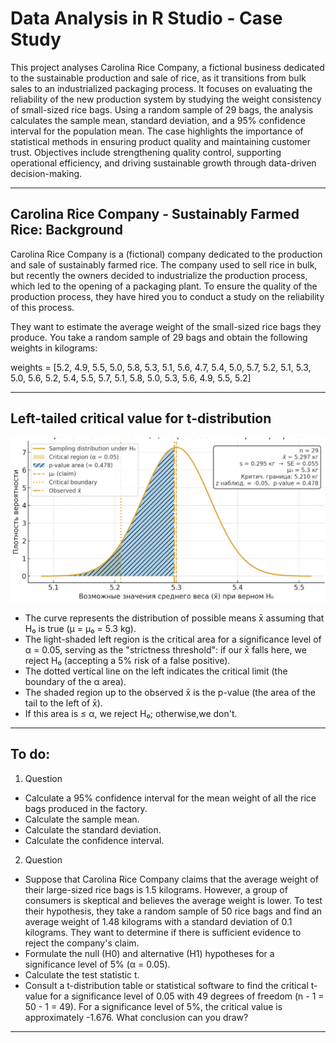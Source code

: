 # Data Analysis in R Studio - Case Study

This project analyses Carolina Rice Company, a fictional business dedicated to the sustainable production and sale of rice, as it transitions from bulk sales to an industrialized packaging process. It focuses on evaluating the reliability of the new production system by studying the weight consistency of small-sized rice bags. Using a random sample of 29 bags, the analysis calculates the sample mean, standard deviation, and a 95% confidence interval for the population mean. The case highlights the importance of statistical methods in ensuring product quality and maintaining customer trust. Objectives include strengthening quality control, supporting operational efficiency, and driving sustainable growth through data-driven decision-making.

--------

## Carolina Rice Company - Sustainably Farmed Rice: Background

Carolina Rice Company is a (fictional) company dedicated to the production and sale of sustainably farmed rice. The company used to sell rice in bulk, but recently the owners decided to industrialize the production process, which led to the opening of a packaging plant. To ensure the quality of the production process, they have hired you to conduct a study on the reliability of this process.

They want to estimate the average weight of the small-sized rice bags they produce. You take a random sample of 29 bags and obtain the following weights in kilograms:

weights = [5.2, 4.9, 5.5, 5.0, 5.8, 5.3, 5.1, 5.6, 4.7, 5.4, 5.0, 5.7, 5.2, 5.1, 5.3, 5.0, 5.6, 5.2, 5.4, 5.5, 5.7, 5.1, 5.8, 5.0, 5.3, 5.6, 4.9, 5.5, 5.2]

________________

## Left-tailed critical value for t-distribution
![graph](https://github.com/valerijarudjko/data-analysis-rstudio/blob/main/Left-tailed%20critical%20value%20for%20t-distribution.png)
- The curve represents the distribution of possible means x̄ assuming that H₀ is true (μ = μ₀ = 5.3 kg).
- The light-shaded left region is the critical area for a significance level of α = 0.05, serving as the "strictness threshold": if our x̄ falls here, we reject H₀ (accepting a 5% risk of a false positive).
- The dotted vertical line on the left indicates the critical limit (the boundary of the α area).
- The shaded region up to the observed x̄ is the p-value (the area of the tail to the left of x̄).
- If this area is ≤ α, we reject H₀; otherwise,we don't. 
________________

## To do:
1. Question

- Calculate a 95% confidence interval for the mean weight of all the rice bags produced in the factory.
- Calculate the sample mean.
- Calculate the standard deviation.
- Calculate the confidence interval.

2. Question 

- Suppose that Carolina Rice Company claims that the average weight of their large-sized rice bags is 1.5 kilograms. However, a group of consumers is skeptical and believes the average weight is lower. To test their hypothesis, they take a random sample of 50 rice bags and find an average weight of 1.48 kilograms with a standard deviation of 0.1 kilograms. They want to determine if there is sufficient evidence to reject the company's claim.
- Formulate the null (H0) and alternative (H1) hypotheses for a significance level of 5% (α = 0.05).
- Calculate the test statistic t.
- Consult a t-distribution table or statistical software to find the critical t-value for a significance level of 0.05 with 49 degrees of freedom (n - 1 = 50 - 1 = 49). For a significance level of 5%, the critical value is approximately -1.676. What conclusion can you draw?

---------
